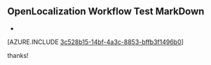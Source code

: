 ## OpenLocalization Workflow Test MarkDown
* 

[AZURE.INCLUDE [3c528b15-14bf-4a3c-8853-bffb3f1496b0](calleeMd1.md)]

 
thanks!